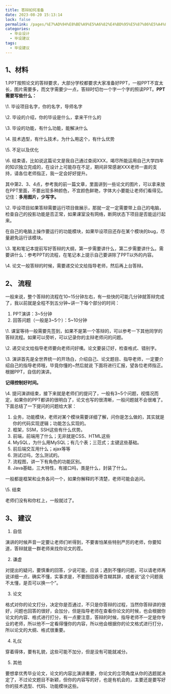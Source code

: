 ```yaml
---
title: 答辩如何准备
date: 2023-08-20 15:13:14
lock: false
permalink: /pages/%E7%AD%94%E8%BE%A9%E5%A6%82%E4%BD%95%E5%87%86%E5%A4%87
categories:
  - 毕业设计
  - 毕设建议
tags:
  - 毕设建议
---
```



## 1、材料

1.PPT按照论文的答辩要求，大部分学校都要求大家准备好PPT，一般PPT不宜太长，图片需要多，而文字需要少一点，答辩时切勿一个字一个字的照读PPT。**PPT需要写些什么：**

\1. 毕设项目名字，你的名字，导师名字

\2. 毕设的介绍，你的毕设是什么，拿来干什么的

\3. 毕设的功能，有什么功能，能解决什么

\4. 技术选型，有什么技术，为什么用这个，有什么优势

\5. 不足以及优化

\6. 结束语，比如说这篇论文是我自己通过查阅XXX，竭尽所能运用自己大学四年的知识独立完成的，在设计上可能存在不足，期间非常感谢XXX老师一直的支持，请各位老师指正，我一定会好好提升。



其中第2、3、4点，参考我的前一篇文章，里面讲到一些论文的图片，可以拿来放在PPT里面，不要出现多种颜色，不宜颜色鲜艳，字体大小要能让老师们看得见。记住：**多用图片，少写字。**

\2. 毕设项目如果答辩需要运行项目做展示，那就一定一定需要带上自己的电脑，检查自己的投影功能是否正常，如果课室没有网络，断网状态下项目是否能运行起来。

在自己的电脑上操作要运行的功能模块，如果毕设项目还存在某个模块的bug，尽量避免运行该模块。

\3. 笔和笔记本提前写好答辩的大纲，第一步需要讲什么，第二步需要讲什么。需要讲什么：参考PPT的流程，在笔记本上提示自己要讲除了PPT以外的内容。

\4. 论文一般答辩的时候，需要递交论文给指导老师，然后再上台答辩。

## 2、 流程

一般来说，整个答辩的流程在10~15分钟左右，有一些快的可能几分钟就答辩完成了，我以前就是全程不到五分钟~讲一下每个部分的时间：

1. PPT演讲：3~5分钟
2. 回答问题（一般是3~5个）：5~10分钟

\1. 课室等待一般需要先签到，如果不是第一个答辩的，可以参考一下其他同学的答辩流程。如果可以旁听，可以记录你的主辩老师问的问题。

\2. 递交论文给指导老师要向老师问好噢。论文要装订好，检查格式、错别字。

\3. 演讲首先是全世界统一的开场白，介绍自己、论文题目、指导老师，一定要介绍自己的指导老师哦，毕竟你懂的~然后就说 下面将进行汇报，望各位老师指正。根据PPT，自信的演讲。

**记得控制好时间。**

\4. 提问演讲结束，接下来就是老师们的提问了，一般有3~5个问题，视情况而定，如果你的PPT都讲的很明白了，论文也写的很清晰，一般问题就不会很难了。下面总结了一下提问的问题给大家：



1. 业务，功能模块，老师对某个模块需要详细了解，问你是怎么做的，其实就是你的代码实现逻辑；功能怎么实现的。
2. 框架，SSM，SSH这些有什么优势。
3. 前端，前端用了什么；无非就是CSS、HTML这些
4. MySQL，为什么用MySQL；有几个表；三范式；主键这些基础。
5. 前后端交互用什么；ajax等等
6. 测试过吗，怎么测试的。
7. 流程图，讲一下有角色的功能区别。
8. Java基础，三大特性，有接口吗，类是什么，封装了什么。

一般都是框架和业务各问一个，如果你解释的不清楚，老师可能会追问。



\5. 结束

老师们没有和你杠上，一般就过了。

## 3、 建议

1. 自信

演讲的时候声音一定要让老师们听得到，不要害怕某些特别严厉的老师，你要知道，答辩就是一群老师来找你论文的茬。

2. 谦虚

对提出的疑问，要慎重的回答，少说可能，应该；遇到不懂的问题，可以请老师再说详细一点，确实不懂，实事求是，不要囫囵吞枣含糊其辞，或者说“这个问题我不太懂，是否可以换一个”。

3. 论文

格式对你的论文打分，决定你是否通过，不只是你答辩的过程，当然你答辩讲的很好，问题也回答的很好，会加分，但是指导老师在查看你论文的时候，也会根据你论文的内容、格式进行打分，有一点要注意，答辩的时候，指导老师不一定是你专业的老师，所以他不一定看得懂你的内容，所以他会根据你的论文格式进行打分，所以论文的大纲、格式很重要。



4. 礼仪

穿着得体，要有礼貌，这些可能不加分，但是没有可能就减分。



5. 其他

要想拿优秀毕业论文，论文的内容比演讲重要，你论文的立项角度从你的选题就决定了，不过论文题目不新颖，但你的内容写的好，也是有机会的，主要还是要写好你的技术选型、代码、功能模块这些。



